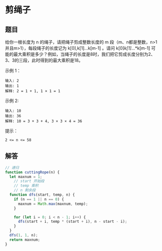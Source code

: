 # 剪绳子

## 题目
给你一根长度为 n 的绳子，请把绳子剪成整数长度的 m 段（m、n都是整数，n>1并且m>1），每段绳子的长度记为 k[0],k[1]...k[m-1] 。请问 k[0]*k[1]*...*k[m-1] 可能的最大乘积是多少？例如，当绳子的长度是8时，我们把它剪成长度分别为2、3、3的三段，此时得到的最大乘积是18。

示例 1：
```
输入: 2
输出: 1
解释: 2 = 1 + 1, 1 × 1 = 1
```
示例 2:
```
输入: 10
输出: 36
解释: 10 = 3 + 3 + 4, 3 × 3 × 4 = 36
```
提示：
```
2 <= n <= 58
```

## 解答
```js
// 递归
function cuttingRope(n) {
  let maxnum = 1;
	// start 开始段
	// temp 乘积
	// n 剩余段
  function dfs(start, temp, n) {
    if (n == 1 || n == 0) {
      maxnum = Math.max(maxnum, temp);
    }

    for (let i = 0; i < n - 1; i++) {
      dfs(start + i, temp * (start + i), n - start - i);
    }
  }
  dfs(1, 1, n);
  return maxnum;
}
```